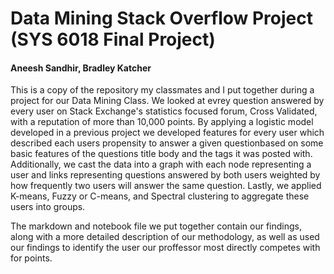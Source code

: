 # Data Mining Stack Overflow Project (SYS 6018 Final Project)

#### Aneesh Sandhir, Bradley Katcher

This is a copy of the repository my classmates and I put together during a project for our Data Mining Class. 
We looked at evrey question answered by every user on Stack Exchange's statistics focused forum, Cross Validated, with a reputation of more than 10,000 points. By applying a logistic model developed in a previous project we developed features for every user which described each users propensity to answer a given questionbased on some basic features of the questions title body and the tags it was posted with. Additionally, we cast the data into a graph with each node representing a user and links representing questions answered by both users weighted by how frequently two users will answer the same question. Lastly, we applied K-means, Fuzzy or C-means, and Spectral clustering to aggregate these users into groups. 

The markdown and notebook file we put together contain our findings, along with a more detailed description of our methodology, as well as used our findings to identify the user our proffessor most directly competes with for points.   

